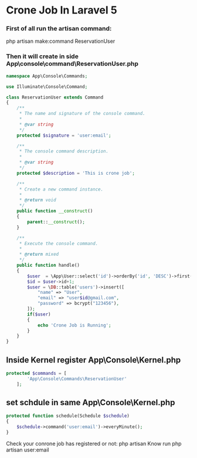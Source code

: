
# Crone Job In Laravel 5
### First of all run the artisan command: 
php artisan make:command ReservationUser
### Then it will create in side App\console\command\ReservationUser.php
```php
namespace App\Console\Commands;

use Illuminate\Console\Command;

class ReservationUser extends Command
{
    /**
     * The name and signature of the console command.
     *
     * @var string
     */
    protected $signature = 'user:email';

    /**
     * The console command description.
     *
     * @var string
     */
    protected $description = 'This is crone job';

    /**
     * Create a new command instance.
     *
     * @return void
     */
    public function __construct()
    {
        parent::__construct();
    }

    /**
     * Execute the console command.
     *
     * @return mixed
     */
    public function handle()
    {
        $user  = \App\User::select('id')->orderBy('id', 'DESC')->first();
        $id = $user->id+1;
        $user = \DB::table('users')->insert([
            "name" => "User",
            "email" => "user$id@gmail.com",
            "password" => bcrypt("123456"),
        ]);
        if($user)
        {
            echo 'Crone Job is Running';
        }
    }
}

```
## Inside Kernel register App\Console\Kernel.php
```php
protected $commands = [
        'App\Console\Commands\ReservationUser'
    ];
```
## set schdule in same App\Console\Kernel.php
```php
protected function schedule(Schedule $schedule)
{
    $schedule->command('user:email')->everyMinute();
}
```
Check your conrone job has registered or not: php artisan 
Know run php artisan user:email
